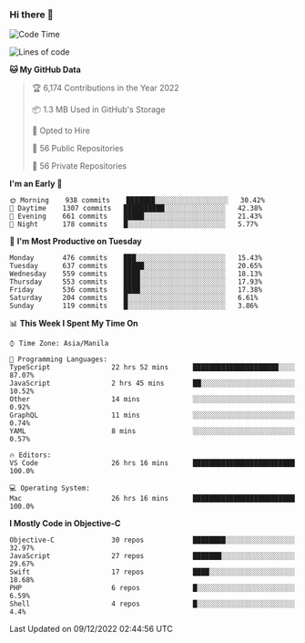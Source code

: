 ### Hi there 👋

<!--START_SECTION:waka-->
![Code Time](http://img.shields.io/badge/Code%20Time-3%2C466%20hrs%201%20min-blue)

![Lines of code](https://img.shields.io/badge/From%20Hello%20World%20I%27ve%20Written-2%20Million%20lines%20of%20code-blue)

**🐱 My GitHub Data** 

> 🏆 6,174 Contributions in the Year 2022
 > 
> 📦 1.3 MB Used in GitHub's Storage 
 > 
> 💼 Opted to Hire
 > 
> 📜 56 Public Repositories 
 > 
> 🔑 56 Private Repositories  
 > 
**I'm an Early 🐤** 

```text
🌞 Morning    938 commits    ███████░░░░░░░░░░░░░░░░░░   30.42% 
🌆 Daytime    1307 commits   ██████████░░░░░░░░░░░░░░░   42.38% 
🌃 Evening    661 commits    █████░░░░░░░░░░░░░░░░░░░░   21.43% 
🌙 Night      178 commits    █░░░░░░░░░░░░░░░░░░░░░░░░   5.77%

```
📅 **I'm Most Productive on Tuesday** 

```text
Monday       476 commits    ███░░░░░░░░░░░░░░░░░░░░░░   15.43% 
Tuesday      637 commits    █████░░░░░░░░░░░░░░░░░░░░   20.65% 
Wednesday    559 commits    ████░░░░░░░░░░░░░░░░░░░░░   18.13% 
Thursday     553 commits    ████░░░░░░░░░░░░░░░░░░░░░   17.93% 
Friday       536 commits    ████░░░░░░░░░░░░░░░░░░░░░   17.38% 
Saturday     204 commits    █░░░░░░░░░░░░░░░░░░░░░░░░   6.61% 
Sunday       119 commits    █░░░░░░░░░░░░░░░░░░░░░░░░   3.86%

```


📊 **This Week I Spent My Time On** 

```text
⌚︎ Time Zone: Asia/Manila

💬 Programming Languages: 
TypeScript               22 hrs 52 mins      █████████████████████░░░░   87.07% 
JavaScript               2 hrs 45 mins       ██░░░░░░░░░░░░░░░░░░░░░░░   10.52% 
Other                    14 mins             ░░░░░░░░░░░░░░░░░░░░░░░░░   0.92% 
GraphQL                  11 mins             ░░░░░░░░░░░░░░░░░░░░░░░░░   0.74% 
YAML                     8 mins              ░░░░░░░░░░░░░░░░░░░░░░░░░   0.57%

🔥 Editors: 
VS Code                  26 hrs 16 mins      █████████████████████████   100.0%

💻 Operating System: 
Mac                      26 hrs 16 mins      █████████████████████████   100.0%

```

**I Mostly Code in Objective-C** 

```text
Objective-C              30 repos            ████████░░░░░░░░░░░░░░░░░   32.97% 
JavaScript               27 repos            ███████░░░░░░░░░░░░░░░░░░   29.67% 
Swift                    17 repos            ████░░░░░░░░░░░░░░░░░░░░░   18.68% 
PHP                      6 repos             █░░░░░░░░░░░░░░░░░░░░░░░░   6.59% 
Shell                    4 repos             █░░░░░░░░░░░░░░░░░░░░░░░░   4.4%

```



 Last Updated on 09/12/2022 02:44:56 UTC
<!--END_SECTION:waka-->


<!--
**rad182/rad182** is a ✨ _special_ ✨ repository because its `README.md` (this file) appears on your GitHub profile.

Here are some ideas to get you started:

- 🔭 I’m currently working on ...
- 🌱 I’m currently learning ...
- 👯 I’m looking to collaborate on ...
- 🤔 I’m looking for help with ...
- 💬 Ask me about ...
- 📫 How to reach me: ...
- 😄 Pronouns: ...
- ⚡ Fun fact: ...
-->
